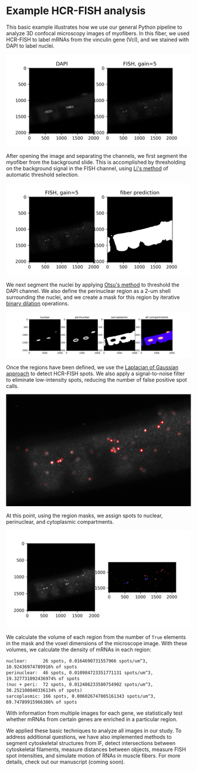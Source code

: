 # Example HCR-FISH analysis

This basic example illustrates how we use our general Python pipeline to analyze 3D confocal microscopy images of myofibers. In this fiber, we used HCR-FISH to label mRNAs from the vinculin gene (Vcl), and we stained with DAPI to label nuclei.

<img src="vcl_channels.gif" alt="vcl_channels">

After opening the image and separating the channels, we first segment the myofiber from the background slide. This is accomplished by thresholding on the background signal in the FISH channel, using [Li's method](https://scikit-image.org/docs/dev/auto_examples/developers/plot_threshold_li.html) of automatic threshold selection.

<img src="vcl_fiber.gif" alt="vcl_fiber">

We next segment the nuclei by applying [Otsu's method](https://scikit-image.org/docs/dev/auto_examples/segmentation/plot_thresholding.html#id4) to threshold the DAPI channel. We also define the perinuclear region as a 2-um shell surrounding the nuclei, and we create a mask for this region by iterative [binary dilation](https://scikit-image.org/docs/dev/auto_examples/applications/plot_morphology.html) operations.

<img src="vcl_regions.gif" alt="vcl_regions">

Once the regions have been defined, we use the [Laplacian of Gaussian approach](https://scikit-image.org/docs/dev/auto_examples/features_detection/plot_blob.html) to detect HCR-FISH spots. We also apply a signal-to-noise filter to eliminate low-intensity spots, reducing the number of false positive spot calls.

<img src="vcl_spot_detection.gif" alt="vcl_spot_detection">

At this point, using the region masks, we assign spots to nuclear, perinuclear, and cytoplasmic compartments.

<img src="vcl_region_assignment.gif" alt="vcl_region_assignment">

We calculate the volume of each region from the number of `True` elements in the mask and the voxel dimensions of the microscope image. With these volumes, we calculate the density of mRNAs in each region:

```
nuclear:      26 spots, 0.0164690731557966 spots/um^3, 10.92436974789916% of spots
perinuclear:  46 spots, 0.010984723351771131 spots/um^3, 19.327731092436974% of spots
(nuc + peri:  72 spots, 0.012486233580754902 spots/um^3, 30.252100840336134% of spots)
sarcoplasmic: 166 spots, 0.006026747805161343 spots/um^3, 69.74789915966386% of spots
```

With information from multiple images for each gene, we statistically test whether mRNAs from certain genes are enriched in a particular region.

We applied these basic techniques to analyze all images in our study. To address additional questions, we have also implemented methods to segment cytoskeletal structures from IF, detect intersections between cytoskeletal filaments, measure distances between objects, measure FISH spot intensities, and simulate motion of RNAs in muscle fibers. For more details, check out our manuscript (coming soon).